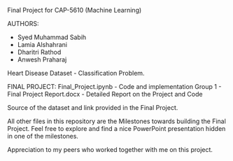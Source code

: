 Final Project for CAP-5610 (Machine Learning)

AUTHORS:
- Syed Muhammad Sabih
- Lamia Alshahrani
- Dharitri Rathod
- Anwesh Praharaj

Heart Disease Dataset - Classification Problem.

FINAL PROJECT:
Final_Project.ipynb - Code and implementation
Group 1 - Final Project Report.docx - Detailed Report on the Project and Code

Source of the dataset and link provided in the Final Project.

All other files in this repository are the Milestones towards building the Final Project.
Feel free to explore and find a nice PowerPoint presentation hidden in one of the milestones.

Appreciation to my peers who worked together with me on this project.
